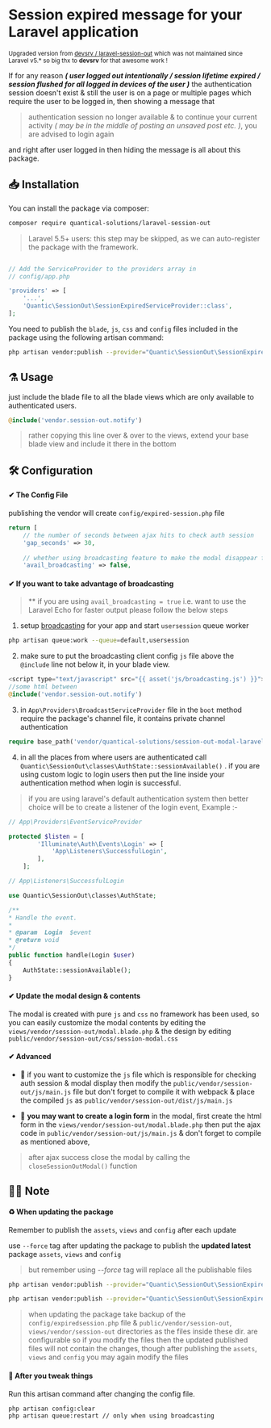 # Session expired message for your Laravel application
<small>Upgraded version from <a href="https://github.com/devsrv/laravel-session-out" target="_blank">devsrv / laravel-session-out</a> which was not maintained since Laravel v5.* so big thx to <b>devsrv</b> for that awesome work !</small>

If for any reason _**( user logged out intentionally / session lifetime expired / session flushed for all logged in devices of the user )**_ the authentication session doesn't exist & still the user is on a page or multiple pages which require the user to be logged in, then showing a message that

> authentication session no longer available & to continue your current activity _( may be in the middle of posting an unsaved post etc. )_, you are advised to login again

and right after user logged in then hiding the message is all about this package.


## 📥  Installation

You can install the package via composer:

```bash
composer require quantical-solutions/laravel-session-out
```

> Laravel 5.5+ users: this step may be skipped, as we can auto-register the package with the framework.

```php

// Add the ServiceProvider to the providers array in
// config/app.php

'providers' => [
    '...',
    'Quantic\SessionOut\SessionExpiredServiceProvider::class',
];
```

You need to publish the `blade`, `js`, `css` and `config` files included in the package using the following artisan command:
```bash
php artisan vendor:publish --provider="Quantic\SessionOut\SessionExpiredServiceProvider"
```


## ⚗️ Usage

just include the blade file to all the blade views which are only available to authenticated users.

```php
@include('vendor.session-out.notify')
```

> rather copying this line over & over to the views, extend your base blade view and include it there in the bottom



## 🛠  Configuration

#### ✔ The Config File

publishing the vendor will create `config/expired-session.php` file

```php
return [
	// the number of seconds between ajax hits to check auth session
    'gap_seconds' => 30,
    
    // whether using broadcasting feature to make the modal disappear faster
    'avail_broadcasting' => false,
```

#### ✔ If you want to take advantage of broadcasting

> ** if you are using `avail_broadcasting = true` i.e. want to use the Laravel Echo for faster output please follow the below steps

1. setup [broadcasting](https://laravel.com/docs/master/broadcasting) for your app
and start `usersession` queue worker
```bash
php artisan queue:work --queue=default,usersession
```

2. make sure to put the broadcasting client config `js` file above the `@include` line not below it, in your blade view.
```php
<script type="text/javascript" src="{{ asset('js/broadcasting.js') }}"></script>
//some html between
@include('vendor.session-out.notify')
```
3. in `App\Providers\BroadcastServiceProvider` file in the `boot` method require the package's channel file, it contains private channel authentication
```php
require base_path('vendor/quantical-solutions/session-out-modal-laravel/src/routes/channels.php');
```
4. in all the places from where users are authenticated call `Quantic\SessionOut\classes\AuthState::sessionAvailable()` .
if you are using custom logic to login users then put the line inside your authentication method when login is successful. 
> if you are using laravel's default authentication system then better choice will be to create a listener of the login event, Example :-
```php
// App\Providers\EventServiceProvider

protected $listen = [
        'Illuminate\Auth\Events\Login' => [
            'App\Listeners\SuccessfulLogin',
        ],
    ];
```
```php
// App\Listeners\SuccessfulLogin

use Quantic\SessionOut\classes\AuthState;

/**
* Handle the event.
*
* @param  Login  $event
* @return void
*/
public function handle(Login $user)
{
	AuthState::sessionAvailable();
}
```


#### ✔ Update the modal design & contents

The modal is created with pure `js` and `css` no framework has been used, so you can easily customize the modal contents by editing the `views/vendor/session-out/modal.blade.php` & the design by editing `public/vendor/session-out/css/session-modal.css`

#### ✔ Advanced

- 🔘 if you want to customize the `js` file which is responsible for checking auth session & modal display then modify the `public/vendor/session-out/js/main.js` file but don't forget to compile it with webpack & place the compiled `js` as `public/vendor/session-out/dist/js/main.js`

- 🔘 **you may want to create a login form** in the modal, first create the html form in the `views/vendor/session-out/modal.blade.php` then put the ajax code in `public/vendor/session-out/js/main.js` & don't forget to compile as mentioned above,
> after ajax success close the modal by calling the `closeSessionOutModal()` function


## 🧐📑 Note

#### ♻ When updating the package

Remember to publish the `assets`, `views` and `config` after each update

use `--force` tag after updating the package to publish the **updated latest** package `assets`, `views` and `config` 
> but remember using _--force_ tag will replace all the publishable files

```bash
php artisan vendor:publish --provider="Quantic\SessionOut\SessionExpiredServiceProvider" --force

php artisan vendor:publish --provider="Quantic\SessionOut\SessionExpiredServiceProvider" --tag=public --force
```

> when updating the package take backup of the `config/expiredsession.php` file & `public/vendor/session-out`, `views/vendor/session-out` directories as the files inside these dir. are configurable so if you modify the files then the updated published files will not contain the changes, though after publishing the `assets`, `views` and `config` you may again modify the files

#### 🔧 After you tweak things

Run this artisan command after changing the config file.
```bash
php artisan config:clear
php artisan queue:restart // only when using broadcasting
```
